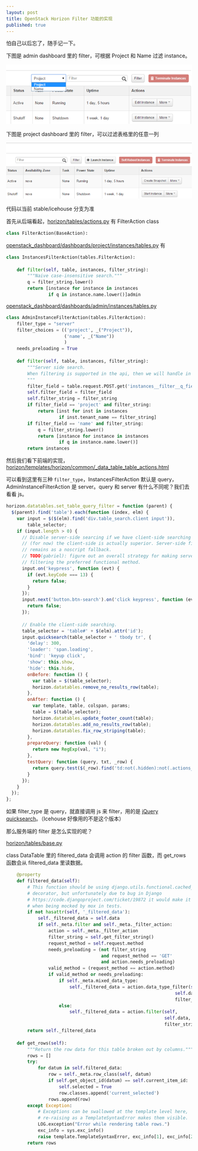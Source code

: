 ```yaml
---
layout: post
title: OpenStack Horizon Filter 功能的实现
published: true
---
```



怕自己以后忘了，随手记一下。

下图是 admin dashboard 里的 filter，可根据 Project 和 Name 过滤 instance。

![](/images/horizon-filter-admin.png)

下图是 project dashboard 里的 filter，可以过滤表格里的任意一列

![](/images/horizon-filter-project.png)

代码以当前 stable/icehouse 分支为准

首先从后端看起，[horizon/tables/actions.py](https://github.com/openstack/horizon/blob/cfa611bedf14c9b1ef0b5689b6942aa6431e6313/horizon/tables/actions.py) 有 FilterAction class

```python
class FilterAction(BaseAction):
```


[openstack_dashboard/dashboards/project/instances/tables.py](https://github.com/openstack/horizon/blob/cfa611bedf14c9b1ef0b5689b6942aa6431e6313/openstack_dashboard/dashboards/project/instances/tables.py) 有

```python
class InstancesFilterAction(tables.FilterAction):

    def filter(self, table, instances, filter_string):
        """Naive case-insensitive search."""
        q = filter_string.lower()
        return [instance for instance in instances
                if q in instance.name.lower()]admin
```

[openstack_dashboard/dashboards/admin/instances/tables.py](https://github.com/openstack/horizon/blob/cfa611bedf14c9b1ef0b5689b6942aa6431e6313/openstack_dashboard/dashboards/admin/instances/tables.py)

```python
class AdminInstanceFilterAction(tables.FilterAction):
    filter_type = "server"
    filter_choices = (('project', _("Project")),
                      ('name', _("Name"))
                      )
    needs_preloading = True

    def filter(self, table, instances, filter_string):
        """Server side search.
        When filtering is supported in the api, then we will handle in view
        """
        filter_field = table.request.POST.get('instances__filter__q_field')
        self.filter_field = filter_field
        self.filter_string = filter_string
        if filter_field == 'project' and filter_string:
            return [inst for inst in instances
                    if inst.tenant_name == filter_string]
        if filter_field == 'name' and filter_string:
            q = filter_string.lower()
            return [instance for instance in instances
                    if q in instance.name.lower()]
        return instances
```

然后我们看下前端的实现，[horizon/templates/horizon/common/_data_table_table_actions.html](https://github.com/openstack/horizon/blob/cfa611bedf14c9b1ef0b5689b6942aa6431e6313/horizon/templates/horizon/common/_data_table_table_actions.html)

可以看到这里有三种 `filter_type`，InstancesFilterAction 默认是 query，AdminInstanceFilterAction 是 server。query 和 server 有什么不同呢？我们去看看 js。

```javascript
horizon.datatables.set_table_query_filter = function (parent) {
  $(parent).find('table').each(function (index, elm) {
    var input = $($(elm).find('div.table_search.client input')),
        table_selector;
    if (input.length > 0) {
      // Disable server-side searcing if we have client-side searching since
      // (for now) the client-side is actually superior. Server-side filtering
      // remains as a noscript fallback.
      // TODO(gabriel): figure out an overall strategy for making server-side
      // filtering the preferred functional method.
      input.on('keypress', function (evt) {
        if (evt.keyCode === 13) {
          return false;
        }
      });
      input.next('button.btn-search').on('click keypress', function (evt) {
        return false;
      });

      // Enable the client-side searching.
      table_selector = 'table#' + $(elm).attr('id');
      input.quicksearch(table_selector + ' tbody tr', {
        'delay': 300,
        'loader': 'span.loading',
        'bind': 'keyup click',
        'show': this.show,
        'hide': this.hide,
        onBefore: function () {
          var table = $(table_selector);
          horizon.datatables.remove_no_results_row(table);
        },
        onAfter: function () {
          var template, table, colspan, params;
          table = $(table_selector);
          horizon.datatables.update_footer_count(table);
          horizon.datatables.add_no_results_row(table);
          horizon.datatables.fix_row_striping(table);
        },
        prepareQuery: function (val) {
          return new RegExp(val, "i");
        },
        testQuery: function (query, txt, _row) {
          return query.test($(_row).find('td:not(.hidden):not(.actions_column)').text());
        }
      });
    }
  });
};
```

如果 filter_type 是 query，就直接调用 js 来 filter，用的是 [jQuery quicksearch](https://github.com/DeuxHuitHuit/quicksearch)。（Icehouse 好像用的不是这个版本）

那么服务端的 filter 是怎么实现的呢？

[horizon/tables/base.py](https://github.com/openstack/horizon/blob/cfa611bedf14c9b1ef0b5689b6942aa6431e6313/horizon/tables/base.py)

class DataTable 里的 filtered_data 会调用 action 的 filter 函数，而 get_rows 函数会从 filtered_data 里读数据。

```python
    @property
    def filtered_data(self):
        # This function should be using django.utils.functional.cached_property
        # decorator, but unfortunately due to bug in Django
        # https://code.djangoproject.com/ticket/19872 it would make it fail
        # when being mocked by mox in tests.
        if not hasattr(self, '_filtered_data'):
            self._filtered_data = self.data
            if self._meta.filter and self._meta._filter_action:
                action = self._meta._filter_action
                filter_string = self.get_filter_string()
                request_method = self.request.method
                needs_preloading = (not filter_string
                                    and request_method == 'GET'
                                    and action.needs_preloading)
                valid_method = (request_method == action.method)
                if valid_method or needs_preloading:
                    if self._meta.mixed_data_type:
                        self._filtered_data = action.data_type_filter(self,
                                                                self.data,
                                                                filter_string)
                    else:
                        self._filtered_data = action.filter(self,
                                                            self.data,
                                                            filter_string)
        return self._filtered_data

    def get_rows(self):
        """Return the row data for this table broken out by columns."""
        rows = []
        try:
            for datum in self.filtered_data:
                row = self._meta.row_class(self, datum)
                if self.get_object_id(datum) == self.current_item_id:
                    self.selected = True
                    row.classes.append('current_selected')
                rows.append(row)
        except Exception:
            # Exceptions can be swallowed at the template level here,
            # re-raising as a TemplateSyntaxError makes them visible.
            LOG.exception("Error while rendering table rows.")
            exc_info = sys.exc_info()
            raise template.TemplateSyntaxError, exc_info[1], exc_info[2]
        return rows
```

